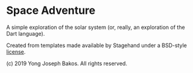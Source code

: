 # Space Adventure

A simple exploration of the solar system (or, really, an exploration of the Dart language).

Created from templates made available by Stagehand under a BSD-style
[license](https://github.com/dart-lang/stagehand/blob/master/LICENSE).

(c) 2019 Yong Joseph Bakos. All rights reserved.
